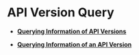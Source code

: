 # API Version Query<a name="evs_04_0019"></a>

-   **[Querying Information of API Versions](querying-information-of-api-versions.md)**  

-   **[Querying Information of an API Version](querying-information-of-an-api-version.md)**  


